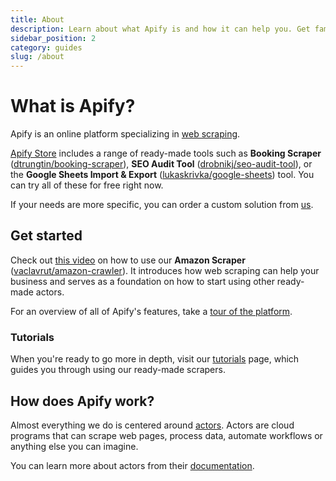```yaml
---
title: About
description: Learn about what Apify is and how it can help you. Get familiar with the platform and take you first steps in using actors.
sidebar_position: 2
category: guides
slug: /about
---
```


# [](#what-is-apify) What is Apify?

Apify is an online platform specializing in [web scraping](./web_scraping_101.md).

[Apify Store](https://apify.com/store) includes a range of ready-made tools such as **Booking Scraper** ([dtrungtin/booking-scraper](https://apify.com/dtrungtin/booking-scraper)), **SEO Audit Tool** ([drobnikj/seo-audit-tool](https://apify.com/drobnikj/seo-audit-tool)), or the **Google Sheets Import & Export** ([lukaskrivka/google-sheets](https://apify.com/lukaskrivka/google-sheets)) tool. You can try all of these for free right now.

If your needs are more specific, you can order a custom solution from [us](https://apify.com/enterprise).

## [](#get-started) Get started

Check out [this video](https://www.youtube.com/watch?v=BsidLZKdYWQ) on how to use our **Amazon Scraper** ([vaclavrut/amazon-crawler](https://apify.com/vaclavrut/amazon-crawler)). It introduces how web scraping can help your business and serves as a foundation on how to start using other ready-made actors.

For an overview of all of Apify's features, take a [tour of the platform](https://www.youtube.com/watch?v=nn-bCRvhNUM).

### [](#tutorials) Tutorials

When you're ready to go more in depth, visit our [tutorials](../academy/tutorials.md) page, which guides you through using our ready-made scrapers.

## [](#how-does-apify-work) How does Apify work?

Almost everything we do is centered around [actors](./actors.md). Actors are cloud programs that can scrape web pages, process data, automate workflows or anything else you can imagine.

You can learn more about actors from their [documentation](./actors.md).
